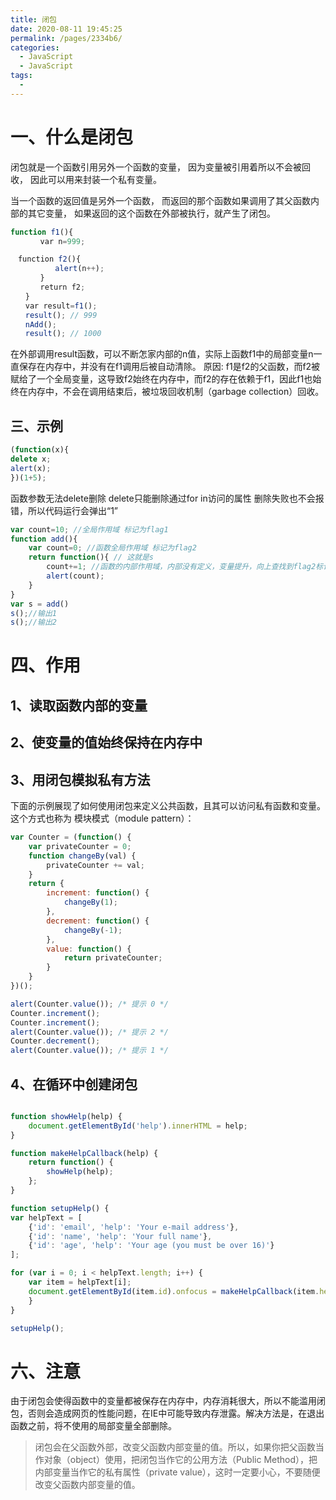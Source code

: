 ```yaml
---
title: 闭包
date: 2020-08-11 19:45:25
permalink: /pages/2334b6/
categories: 
  - JavaScript
  - JavaScript
tags: 
  - 
---
```




# 一、什么是闭包

闭包就是一个函数引用另外一个函数的变量，
因为变量被引用着所以不会被回收，
因此可以用来封装一个私有变量。


当一个函数的返回值是另外一个函数，
而返回的那个函数如果调用了其父函数内部的其它变量，
如果返回的这个函数在外部被执行，就产生了闭包。
```javascript
function f1(){
　　　　var n=999;

　function f2(){
　　　　　　alert(n++);
　　　　}
　　　　return f2;
　　}
　　var result=f1();
　　result(); // 999
　　nAdd();
　　result(); // 1000
```
在外部调用result函数，可以不断怎家内部的n值，实际上函数f1中的局部变量n一直保存在内存中，并没有在f1调用后被自动清除。
原因: f1是f2的父函数，而f2被赋给了一个全局变量，这导致f2始终在内存中，而f2的存在依赖于f1，因此f1也始终在内存中，不会在调用结束后，被垃圾回收机制（garbage collection）回收。

## 三、示例

```js
(function(x){
delete x;
alert(x);
})(1+5);
```
函数参数无法delete删除
delete只能删除通过for in访问的属性
删除失败也不会报错，所以代码运行会弹出“1”

```js
var count=10; //全局作用域 标记为flag1
function add(){
    var count=0; //函数全局作用域 标记为flag2
    return function(){ // 这就是s
        count+=1; //函数的内部作用域，内部没有定义，变量提升，向上查找到flag2标记的count，打印0+1
        alert(count);
    }
}
var s = add()
s();//输出1
s();//输出2
```

# 四、作用
## 1、读取函数内部的变量
## 2、使变量的值始终保持在内存中
## 3、用闭包模拟私有方法

下面的示例展现了如何使用闭包来定义公共函数，且其可以访问私有函数和变量。这个方式也称为 模块模式（module pattern）：
```javascript
var Counter = (function() {
    var privateCounter = 0;
    function changeBy(val) {
        privateCounter += val;
    }
    return {
        increment: function() {
            changeBy(1);
        },
        decrement: function() {
            changeBy(-1);
        },
        value: function() {
            return privateCounter;
        }
    }
})();

alert(Counter.value()); /* 提示 0 */
Counter.increment();
Counter.increment();
alert(Counter.value()); /* 提示 2 */
Counter.decrement();
alert(Counter.value()); /* 提示 1 */
```

## 4、在循环中创建闭包

```javascript

function showHelp(help) {
    document.getElementById('help').innerHTML = help;
}

function makeHelpCallback(help) {
    return function() {
        showHelp(help);
    };
}

function setupHelp() {
var helpText = [
    {'id': 'email', 'help': 'Your e-mail address'},
    {'id': 'name', 'help': 'Your full name'},
    {'id': 'age', 'help': 'Your age (you must be over 16)'}
];

for (var i = 0; i < helpText.length; i++) {
    var item = helpText[i];
    document.getElementById(item.id).onfocus = makeHelpCallback(item.help);
    }
}

setupHelp();

```






# 六、注意
由于闭包会使得函数中的变量都被保存在内存中，内存消耗很大，所以不能滥用闭包，否则会造成网页的性能问题，在IE中可能导致内存泄露。解决方法是，在退出函数之前，将不使用的局部变量全部删除。

> 闭包会在父函数外部，改变父函数内部变量的值。所以，如果你把父函数当作对象（object）使用，把闭包当作它的公用方法（Public Method），把内部变量当作它的私有属性（private value），这时一定要小心，不要随便改变父函数内部变量的值。